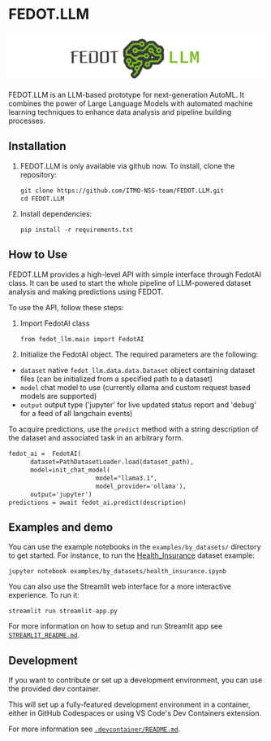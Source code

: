 # FEDOT.LLM

<p align="center">
  <img src="/docs/fedot-llm.png" width="600" title="Fedot.LLM logo">
</p>


FEDOT.LLM is an LLM-based prototype for next-generation AutoML. It combines the power of Large Language Models with automated machine learning techniques to enhance data analysis and pipeline building processes.

## Installation

1. FEDOT.LLM is only available via github now. To install, clone the repository:
   ```
   git clone https://github.com/ITMO-NSS-team/FEDOT.LLM.git
   cd FEDOT.LLM
   ```

2. Install dependencies:
   ```
   pip install -r requirements.txt
   ```

## How to Use

FEDOT.LLM provides a high-level API with simple interface through FedotAI class. It can be used to start the whole pipeline of LLM-powered dataset analysis and making predictions using FEDOT.

To use the API, follow these steps:

1. Import FedotAI class
   ```
   from fedot_llm.main import FedotAI
   ```

2. Initialize the FedotAI object. The required parameters are the following: 
* `dataset` native `fedot_llm.data.data.Dataset` object containing dataset files (can be initialized from a specified path to a dataset)
* `model` chat model to use (currently ollama and custom request based models are supported)
* `output` output type ('jupyter' for live updated status report and 'debug' for a feed of all langchain events)

To acquire predictions, use the `predict` method with a string description of the dataset and associated task in an arbitrary form.
   ```
   fedot_ai =  FedotAI(
         dataset=PathDatasetLoader.load(dataset_path),
         model=init_chat_model(
                           model="llama3.1",
                           model_provider='ollama'),
         output='jupyter')
   predictions = await fedot_ai.predict(description)
   ```

## Examples and demo

You can use the example notebooks in the `examples/by_datasets/` directory to get started. For instance, to run the [Health_Insurance](datasets/Health_Insurance) dataset example:
   ```
   jupyter notebook examples/by_datasets/health_insurance.ipynb
   ```

You can also use the Streamlit web interface for a more interactive experience. To run it:
   ```
   streamlit run streamlit-app.py
   ```

For more information on how to setup and run Streamlit app see [`STREAMLIT_README.md`](STREAMLIT_README.md).

## Development

If you want to contribute or set up a development environment, you can use the provided dev container.

This will set up a fully-featured development environment in a container, either in GitHub Codespaces or using VS Code's Dev Containers extension.

For more information see [`.devcontainer/README.md`](.devcontainer/README.md).